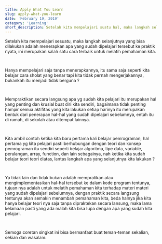 ```yaml
---
title: Apply What You Learn
slug: apply-what-you-learn
date: 'February 19, 2019'
category: 'Learning'
short_description: Setelah kita mempelajari suatu hal, maka langkah selanjutnya yang bisa dilakukan adalah belajar menerapkannya.
---
```


Setelah kita mempelajari sesuatu, maka langkah selanjutnya yang bisa dilakukan adalah menerapkan apa yang sudah dipelajari tersebut ke praktik nyata, ini merupakan salah satu cara terbaik untuk melatih pemahaman kita.

<br/>

Hanya mempelajari saja tanpa menerapkannya, itu sama saja seperti kita belajar cara sholat yang benar tapi kita tidak pernah mengerjakannya, bukankah itu menjadi tidak berguna ?

<br/>

Mempraktikan secara langsung apa yg sudah kita pelajari itu merupakan hal yang penting dan krusial buat diri kita sendiri, bagaimana tidak penting hampir semua aktifitas yang kita lakukan setiap harinya itu merupakan bentuk dari penerapan hal-hal yang sudah dipelajari sebelumnya, entah itu di rumah, di sekolah atau ditempat lainnya.

<br/>

Kita ambil contoh ketika kita baru pertama kali belajar pemrograman, hal pertama yg kita pelajari pasti berhubungan dengan teori dan konsep pemrograman itu sendiri seperti belajar algoritma, tipe data, variable, perulangan, array, function, dan lain sebagainya, nah ketika kita sudah belajar teori teori diatas, lantas langkah apa yang selanjutnya kita lakukan ?

<br/>

Ya tidak lain dan tidak bukan adalah mempratikan atau mengimplementasikan hal-hal tersebut ke dalam kode program tentunya, tujuan nya adalah untuk melatih pemahaman kita terhadap materi materi yang sudah dipelajari sebelumnya, dengan praktik secara langsung tentunya akan semakin menambah pemahaman kita, beda halnya jika kita hanya belajar teori nya saja tanpa dipraktekan secara lansung, maka lama kelamaan pasti yang ada malah kita bisa lupa dengan apa yang sudah kita pelajari.

<br/>

Semoga coretan singkat ini bisa bermanfaat buat teman-teman sekalian, sekian dan wasalam.
<br/> <br/>
